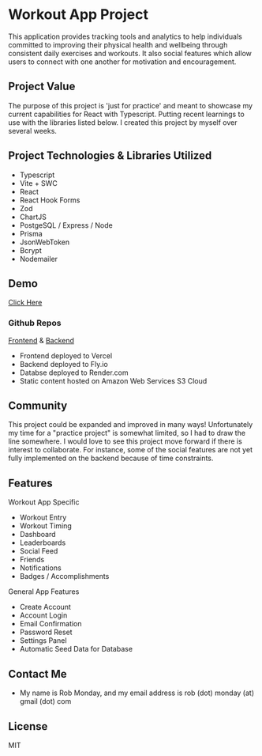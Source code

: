 # Workout App Project

This application provides tracking tools and analytics to help individuals committed to improving their physical health and wellbeing through consistent daily exercises and workouts. It also social features which allow users to connect with one another for motivation and encouragement.

## Project Value

The purpose of this project is 'just for practice' and meant to showcase my current capabilities for React with Typescript. Putting recent learnings to use with the libraries listed below. I created this project by myself over several weeks.

## Project Technologies & Libraries Utilized

- Typescript
- Vite + SWC
- React
- React Hook Forms
- Zod
- ChartJS
- PostgeSQL / Express / Node
- Prisma
- JsonWebToken
- Bcrypt
- Nodemailer

## Demo

[Click Here](https://robmonday-workout.vercel.app/)

### Github Repos

[Frontend](https://github.com/robmonday/workout) &
[Backend](https://github.com/robmonday/workout-backend)

- Frontend deployed to Vercel
- Backend deployed to Fly.io
- Databse deployed to Render.com
- Static content hosted on Amazon Web Services S3 Cloud

## Community

This project could be expanded and improved in many ways! Unfortunately my time for a "practice project" is somewhat limited, so I had to draw the line somewhere. I would love to see this project move forward if there is interest to collaborate. For instance, some of the social features are not yet fully implemented on the backend because of time constraints.

## Features

Workout App Specific

- Workout Entry
- Workout Timing
- Dashboard
- Leaderboards
- Social Feed
- Friends
- Notifications
- Badges / Accomplishments

General App Features

- Create Account
- Account Login
- Email Confirmation
- Password Reset
- Settings Panel
- Automatic Seed Data for Database

## Contact Me

- My name is Rob Monday, and my email address is rob (dot) monday (at) gmail (dot) com

## License

MIT
